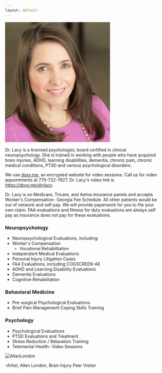 ```yaml
---
layout: default
---
```


<div class="about-dr-lacy">
  <img src="images/rachel-lacy.jpg">
  </img>
  <p>Dr. Lacy is a licensed psychologist, board certified in clinical neuropsychology. She is trained in working with people who have acquired brain injuries, ADHD, learning disabilities, dementia, chronic pain, chronic medical conditions, PTSD and various psychological disorders.</p>

  <p>We use <a href="https://doxy.me">doxy.me</a>, an encrypted website for video sessions. Call us for video appointments at 770-722-7827. Dr. Lacy's video link is <a href="https://doxy.me/drrlacy">https://doxy.me/drrlacy</a>.
  </p>
  <div class="clear"></div>
</div>

<p>Dr. Lacy is on Medicare, Tricare, and Aetna insurance panels and accepts Worker's Compensation- Georgia Fee Schedule. All other patients would be out of network and self pay. We will provide paperwork for you to file your own claim. FAA evaluations and fitness for duty evaluations are always self pay as insurance does not pay for these evaluations.</p>

### Neuropsychology
* Neuropsychological Evaluations, including:
 * Worker's Compensation
   * Vocational Rehabilitation
 * Independent Medical Evaluations
 * Personal Injury Litigation Cases
 * FAA Evaluations, including COGSCREEN-AE
* ADHD and Learning Disability Evaluations
* Dementia Evaluations
* Cognitive Rehabilitation

### Behavioral Medicine
* Pre-surgical Psychological Evaluations
* Brief Pain Management Coping Skills Training

### Psychology
* Psychological Evaluations
* PTSD Evaluations and Treatment
* Stress Reduction / Relaxation Training
* Telemental Health- Video Sessions

![AllanLondon](../images/AllanLondon.jpg)

-Artist, Allen London, Brain Injury Peer Visitor
